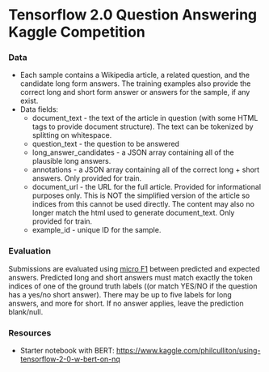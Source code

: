 # Tensorflow 2.0 Question Answering Kaggle Competition

### Data
- Each sample contains a Wikipedia article, a related question, and the candidate long form answers. The training examples also provide the correct long and short form answer or answers for the sample, if any exist.
- Data fields: 
  - document_text - the text of the article in question (with some HTML tags to provide document structure). The text can be tokenized by splitting on whitespace.
  - question_text - the question to be answered
  - long_answer_candidates - a JSON array containing all of the plausible long answers.
  - annotations - a JSON array containing all of the correct long + short answers. Only provided for train.
  - document_url - the URL for the full article. Provided for informational purposes only. This is NOT the simplified version of the article so indices from this cannot be used directly. The content may also no longer match the html used to generate document_text. Only provided for train.
  - example_id - unique ID for the sample.
  
### Evaluation
Submissions are evaluated using [micro F1](https://en.wikipedia.org/wiki/F1_score) between predicted and expected answers. Predicted long and short answers must match exactly the token indices of one of the ground truth labels ((or match YES/NO if the question has a yes/no short answer). There may be up to five labels for long answers, and more for short. If no answer applies, leave the prediction blank/null.

### Resources
- Starter notebook with BERT: https://www.kaggle.com/philculliton/using-tensorflow-2-0-w-bert-on-nq


